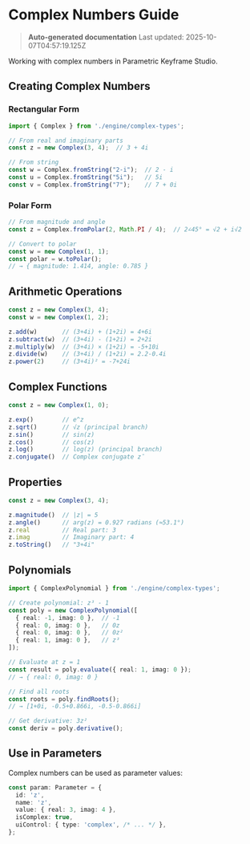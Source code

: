 # Complex Numbers Guide

> **Auto-generated documentation**
> Last updated: 2025-10-07T04:57:19.125Z

Working with complex numbers in Parametric Keyframe Studio.

## Creating Complex Numbers

### Rectangular Form

```typescript
import { Complex } from './engine/complex-types';

// From real and imaginary parts
const z = new Complex(3, 4);  // 3 + 4i

// From string
const w = Complex.fromString("2-i");  // 2 - i
const u = Complex.fromString("5i");   // 5i
const v = Complex.fromString("7");    // 7 + 0i
```

### Polar Form

```typescript
// From magnitude and angle
const z = Complex.fromPolar(2, Math.PI / 4);  // 2∠45° = √2 + i√2

// Convert to polar
const w = new Complex(1, 1);
const polar = w.toPolar();
// → { magnitude: 1.414, angle: 0.785 }
```

## Arithmetic Operations

```typescript
const z = new Complex(3, 4);
const w = new Complex(1, 2);

z.add(w)       // (3+4i) + (1+2i) = 4+6i
z.subtract(w)  // (3+4i) - (1+2i) = 2+2i
z.multiply(w)  // (3+4i) × (1+2i) = -5+10i
z.divide(w)    // (3+4i) / (1+2i) = 2.2-0.4i
z.power(2)     // (3+4i)² = -7+24i
```

## Complex Functions

```typescript
const z = new Complex(1, 0);

z.exp()        // e^z
z.sqrt()       // √z (principal branch)
z.sin()        // sin(z)
z.cos()        // cos(z)
z.log()        // log(z) (principal branch)
z.conjugate()  // Complex conjugate z̄
```

## Properties

```typescript
const z = new Complex(3, 4);

z.magnitude()  // |z| = 5
z.angle()      // arg(z) = 0.927 radians (≈53.1°)
z.real         // Real part: 3
z.imag         // Imaginary part: 4
z.toString()   // "3+4i"
```

## Polynomials

```typescript
import { ComplexPolynomial } from './engine/complex-types';

// Create polynomial: z³ - 1
const poly = new ComplexPolynomial([
  { real: -1, imag: 0 },  // -1
  { real: 0, imag: 0 },   // 0z
  { real: 0, imag: 0 },   // 0z²
  { real: 1, imag: 0 },   // z³
]);

// Evaluate at z = 1
const result = poly.evaluate({ real: 1, imag: 0 });
// → { real: 0, imag: 0 }

// Find all roots
const roots = poly.findRoots();
// → [1+0i, -0.5+0.866i, -0.5-0.866i]

// Get derivative: 3z²
const deriv = poly.derivative();
```

## Use in Parameters

Complex numbers can be used as parameter values:

```typescript
const param: Parameter = {
  id: 'z',
  name: 'z',
  value: { real: 3, imag: 4 },
  isComplex: true,
  uiControl: { type: 'complex', /* ... */ },
};
```
